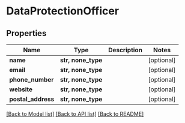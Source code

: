 # DataProtectionOfficer


## Properties
Name | Type | Description | Notes
------------ | ------------- | ------------- | -------------
**name** | **str, none_type** |  | [optional] 
**email** | **str, none_type** |  | [optional] 
**phone_number** | **str, none_type** |  | [optional] 
**website** | **str, none_type** |  | [optional] 
**postal_address** | **str, none_type** |  | [optional] 

[[Back to Model list]](../README.md#documentation-for-models) [[Back to API list]](../README.md#documentation-for-api-endpoints) [[Back to README]](../README.md)


